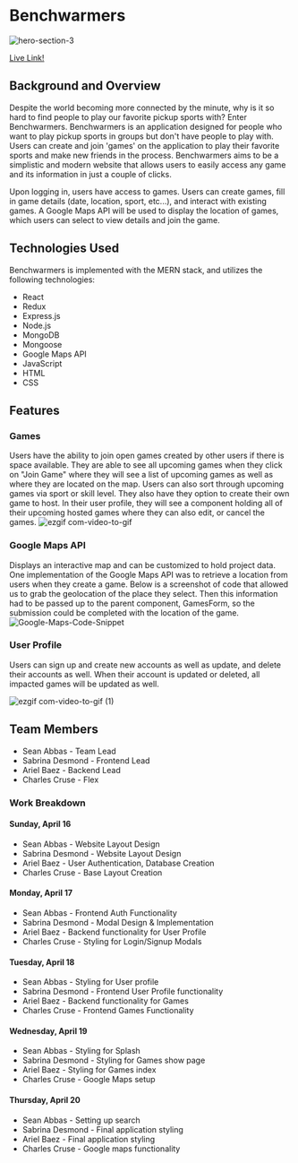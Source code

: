 # Benchwarmers

![hero-section-3](https://github.com/seanathan3/Benchwarmers/assets/111205278/c4d7e6c3-3122-4af6-a6ef-d0fd037c7da5)

[Live Link!](https://benchwarmers.onrender.com)

## Background and Overview
Despite the world becoming more connected by the minute, why is it so hard to find people to play our favorite pickup sports with? Enter Benchwarmers. Benchwarmers is an application designed for people who want to play pickup sports in groups but don't have people to play with. Users can create and join 'games' on the application to play their favorite sports and make new friends in the process. Benchwarmers aims to be a simplistic and modern website that allows users to easily access any game and its information in just a couple of clicks.

Upon logging in, users have access to games. Users can create games, fill in game details (date, location, sport, etc...), and interact with existing games. A Google Maps API will be used to display the location of games, which users can select to view details and join the game.


## Technologies Used
Benchwarmers is implemented with the MERN stack, and utilizes the following technologies:

+ React
+ Redux
+ Express.js
+ Node.js
+ MongoDB
+ Mongoose
+ Google Maps API
+ JavaScript
+ HTML
+ CSS

## Features

### Games
Users have the ability to join open games created by other users if there is space available. They are able to see all upcoming games when they click on "Join Game" where they will see a list of upcoming games as well as where they are located on the map. Users can also sort through upcoming games via sport or skill level. They also have they option to create their own game to host. In their user profile, they will see a component holding all of their upcoming hosted games where they can also edit, or cancel the games.
![ezgif com-video-to-gif](https://github.com/seanathan3/Benchwarmers/assets/116519976/92f7c276-4216-4a18-b859-9c83b7b891b2)

### Google Maps API
Displays an interactive map and can be customized to hold project data.
One implementation of the Google Maps API was to retrieve a location from users when they create a game. Below is a screenshot of code that allowed us to grab the geolocation of the place they select. Then this information had to be passed up to the parent component, GamesForm, so the submission could be completed with the location of the game.
![Google-Maps-Code-Snippet](https://user-images.githubusercontent.com/121701827/233461863-3475b981-4331-4c06-95fc-fa6ae1cc6ab0.PNG)

### User Profile
Users can sign up and create new accounts as well as update, and delete their accounts as well. When their account is updated or deleted, all impacted games will be updated as well.


![ezgif com-video-to-gif (1)](https://github.com/seanathan3/Benchwarmers/assets/116519976/488554a8-0f90-40fe-80c0-bcdaa04babae)

## Team Members
* Sean Abbas - Team Lead
* Sabrina Desmond - Frontend Lead
* Ariel Baez - Backend Lead
* Charles Cruse - Flex

### Work Breakdown

#### Sunday, April 16
* Sean Abbas - Website Layout Design
* Sabrina Desmond - Website Layout Design
* Ariel Baez - User Authentication, Database Creation
* Charles Cruse - Base Layout Creation

#### Monday, April 17
* Sean Abbas - Frontend Auth Functionality
* Sabrina Desmond - Modal Design & Implementation
* Ariel Baez - Backend functionality for User Profile
* Charles Cruse - Styling for Login/Signup Modals

#### Tuesday, April 18
* Sean Abbas - Styling for User profile
* Sabrina Desmond - Frontend User Profile functionality
* Ariel Baez - Backend functionality for Games
* Charles Cruse - Frontend Games Functionality

#### Wednesday, April 19
* Sean Abbas - Styling for Splash
* Sabrina Desmond - Styling for Games show page 
* Ariel Baez - Styling for Games index
* Charles Cruse - Google Maps setup

#### Thursday, April 20
* Sean Abbas - Setting up search
* Sabrina Desmond - Final application styling
* Ariel Baez - Final application styling
* Charles Cruse - Google maps functionality
